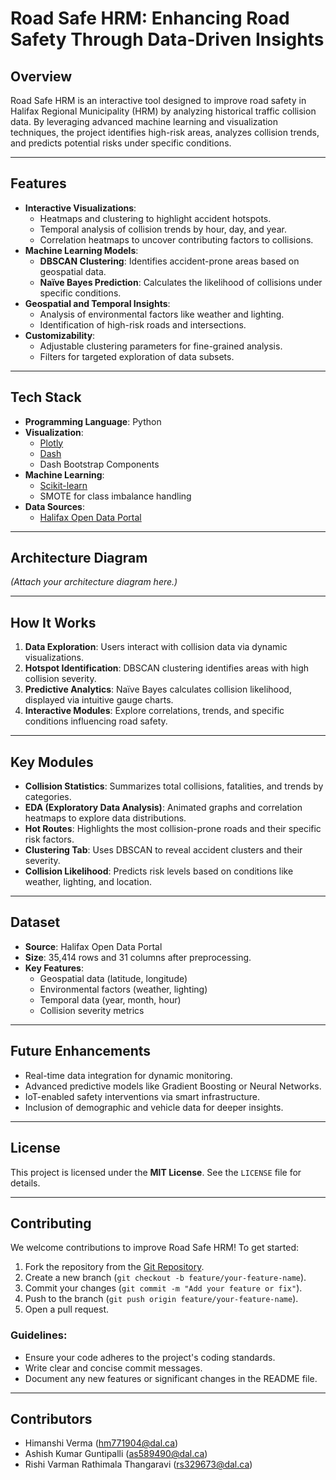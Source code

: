 # Road Safe HRM: Enhancing Road Safety Through Data-Driven Insights

## Overview

Road Safe HRM is an interactive tool designed to improve road safety in Halifax Regional Municipality (HRM) by analyzing historical traffic collision data. By leveraging advanced machine learning and visualization techniques, the project identifies high-risk areas, analyzes collision trends, and predicts potential risks under specific conditions.

---

## Features

- **Interactive Visualizations**:
  - Heatmaps and clustering to highlight accident hotspots.
  - Temporal analysis of collision trends by hour, day, and year.
  - Correlation heatmaps to uncover contributing factors to collisions.
- **Machine Learning Models**:
  - **DBSCAN Clustering**: Identifies accident-prone areas based on geospatial data.
  - **Naïve Bayes Prediction**: Calculates the likelihood of collisions under specific conditions.
- **Geospatial and Temporal Insights**:
  - Analysis of environmental factors like weather and lighting.
  - Identification of high-risk roads and intersections.
- **Customizability**:
  - Adjustable clustering parameters for fine-grained analysis.
  - Filters for targeted exploration of data subsets.

---

## Tech Stack

- **Programming Language**: Python
- **Visualization**:
  - [Plotly](https://plotly.com/python/)
  - [Dash](https://dash.plotly.com/)
  - Dash Bootstrap Components
- **Machine Learning**:
  - [Scikit-learn](https://scikit-learn.org/stable/)
  - SMOTE for class imbalance handling
- **Data Sources**:
  - [Halifax Open Data Portal](https://data-hrm.hub.arcgis.com/datasets/HRM::traffic-collisions/about)

---

## Architecture Diagram

*(Attach your architecture diagram here.)*

---

## How It Works

1. **Data Exploration**: Users interact with collision data via dynamic visualizations.
2. **Hotspot Identification**: DBSCAN clustering identifies areas with high collision severity.
3. **Predictive Analytics**: Naïve Bayes calculates collision likelihood, displayed via intuitive gauge charts.
4. **Interactive Modules**: Explore correlations, trends, and specific conditions influencing road safety.

---

## Key Modules

- **Collision Statistics**: Summarizes total collisions, fatalities, and trends by categories.
- **EDA (Exploratory Data Analysis)**: Animated graphs and correlation heatmaps to explore data distributions.
- **Hot Routes**: Highlights the most collision-prone roads and their specific risk factors.
- **Clustering Tab**: Uses DBSCAN to reveal accident clusters and their severity.
- **Collision Likelihood**: Predicts risk levels based on conditions like weather, lighting, and location.

---

## Dataset

- **Source**: Halifax Open Data Portal
- **Size**: 35,414 rows and 31 columns after preprocessing.
- **Key Features**:
  - Geospatial data (latitude, longitude)
  - Environmental factors (weather, lighting)
  - Temporal data (year, month, hour)
  - Collision severity metrics

---

## Future Enhancements

- Real-time data integration for dynamic monitoring.
- Advanced predictive models like Gradient Boosting or Neural Networks.
- IoT-enabled safety interventions via smart infrastructure.
- Inclusion of demographic and vehicle data for deeper insights.

---

## License

This project is licensed under the **MIT License**. See the `LICENSE` file for details.

---

## Contributing

We welcome contributions to improve Road Safe HRM! To get started:

1. Fork the repository from the [Git Repository](https://git.cs.dal.ca/himanshi/csci6612_groupproject).
2. Create a new branch (`git checkout -b feature/your-feature-name`).
3. Commit your changes (`git commit -m "Add your feature or fix"`).
4. Push to the branch (`git push origin feature/your-feature-name`).
5. Open a pull request.

### Guidelines:
- Ensure your code adheres to the project's coding standards.
- Write clear and concise commit messages.
- Document any new features or significant changes in the README file.

---

## Contributors

- Himanshi Verma ([hm771904@dal.ca](mailto:hm771904@dal.ca))
- Ashish Kumar Guntipalli ([as589490@dal.ca](mailto:as589490@dal.ca))
- Rishi Varman Rathimala Thangaravi ([rs329673@dal.ca](mailto:rs329673@dal.ca))

